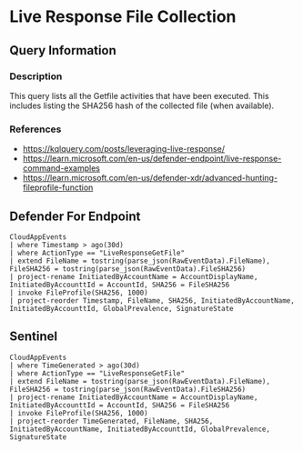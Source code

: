 # Live Response File Collection

## Query Information

### Description
This query lists all the Getfile activities that have been executed. This includes listing the SHA256 hash of the collected file (when available).

### References
- https://kqlquery.com/posts/leveraging-live-response/
- https://learn.microsoft.com/en-us/defender-endpoint/live-response-command-examples
- https://learn.microsoft.com/en-us/defender-xdr/advanced-hunting-fileprofile-function

## Defender For Endpoint
```
CloudAppEvents
| where Timestamp > ago(30d)
| where ActionType == "LiveResponseGetFile"
| extend FileName = tostring(parse_json(RawEventData).FileName), FileSHA256 = tostring(parse_json(RawEventData).FileSHA256)
| project-rename InitiatedByAccountName = AccountDisplayName, InitiatedByAccounttId = AccountId, SHA256 = FileSHA256
| invoke FileProfile(SHA256, 1000)
| project-reorder Timestamp, FileName, SHA256, InitiatedByAccountName, InitiatedByAccounttId, GlobalPrevalence, SignatureState
```
## Sentinel
```
CloudAppEvents
| where TimeGenerated > ago(30d)
| where ActionType == "LiveResponseGetFile"
| extend FileName = tostring(parse_json(RawEventData).FileName), FileSHA256 = tostring(parse_json(RawEventData).FileSHA256)
| project-rename InitiatedByAccountName = AccountDisplayName, InitiatedByAccounttId = AccountId, SHA256 = FileSHA256
| invoke FileProfile(SHA256, 1000)
| project-reorder TimeGenerated, FileName, SHA256, InitiatedByAccountName, InitiatedByAccounttId, GlobalPrevalence, SignatureState
```